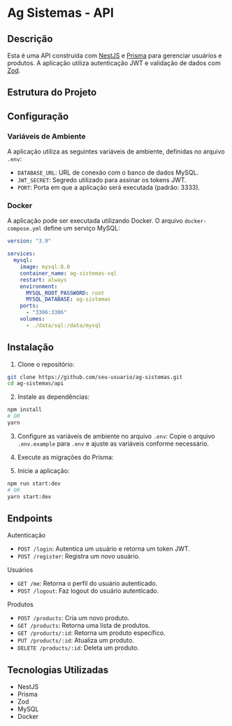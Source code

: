 # Ag Sistemas - API

## Descrição

Esta é uma API construída com [NestJS](https://nestjs.com/) e [Prisma](https://www.prisma.io/) para gerenciar usuários e produtos. A aplicação utiliza autenticação JWT e validação de dados com [Zod](https://zod.dev/).

## Estrutura do Projeto

## Configuração

### Variáveis de Ambiente

A aplicação utiliza as seguintes variáveis de ambiente, definidas no arquivo `.env`:

- `DATABASE_URL`: URL de conexão com o banco de dados MySQL.
- `JWT_SECRET`: Segredo utilizado para assinar os tokens JWT.
- `PORT`: Porta em que a aplicação será executada (padrão: 3333).

### Docker

A aplicação pode ser executada utilizando Docker. O arquivo `docker-compose.yml` define um serviço MySQL:

```yml
version: "3.9"

services:
  mysql:
    image: mysql:8.0
    container_name: ag-sistemas-sql
    restart: always
    environment:
      MYSQL_ROOT_PASSWORD: root
      MYSQL_DATABASE: ag-sistemas
    ports:
      - "3306:3306"
    volumes:
      - ./data/sql:/data/mysql
```

## Instalação

1. Clone o repositório:
```bash
git clone https://github.com/seu-usuario/ag-sistemas.git
cd ag-sistemas/api
```

2. Instale as dependências:
```bash
npm install
# OR
yarn
```

3. Configure as variáveis de ambiente no arquivo `.env`: Copie o arquivo `.env.example` para `.env` e ajuste as variáveis conforme necessário.

4. Execute as migrações do Prisma:


5. Inicie a aplicação:
```bash
npm run start:dev
# OR
yarn start:dev
```

## Endpoints

Autenticação
- `POST /login`: Autentica um usuário e retorna um token JWT.
- `POST /register`: Registra um novo usuário.

Usuários
- `GET /me`: Retorna o perfil do usuário autenticado.
- `POST /logout`: Faz logout do usuário autenticado.

Produtos
- `POST /products`: Cria um novo produto.
- `GET /products`: Retorna uma lista de produtos.
- `GET /products/:id`: Retorna um produto específico.
- `PUT /products/:id`: Atualiza um produto.
- `DELETE /products/:id`: Deleta um produto.

## Tecnologias Utilizadas
- NestJS
- Prisma
- Zod
- MySQL
- Docker
